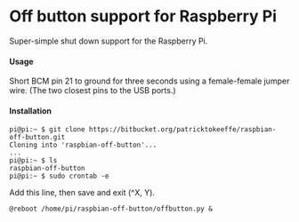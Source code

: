Off button support for Raspberry Pi
===================================

Super-simple shut down support for the Raspberry Pi. 

#### Usage

Short BCM pin 21 to ground for three seconds using a female-female jumper wire.
(The two closest pins to the USB ports.)

#### Installation

````
pi@pi:~ $ git clone https://bitbucket.org/patricktokeeffe/raspbian-off-button.git
Cloning into 'raspbian-off-button'...
...
pi@pi:~ $ ls
raspbian-off-button
pi@pi:~ $ sudo crontab -e
````

Add this line, then save and exit (^X, Y).

````
@reboot /home/pi/raspbian-off-button/offbutton.py &
````


